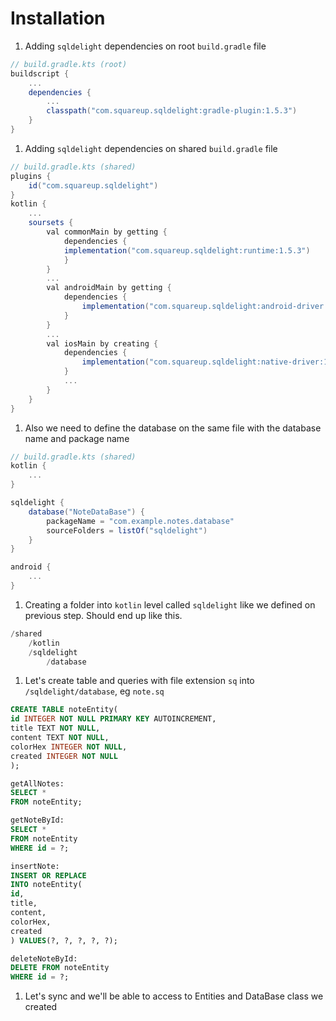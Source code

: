 # Installation

1. Adding `sqldelight` dependencies on root `build.gradle` file

```groovy
// build.gradle.kts (root)
buildscript {
	...
	dependencies {
		...
		classpath("com.squareup.sqldelight:gradle-plugin:1.5.3")
	}
}
```

1. Adding `sqldelight` dependencies on shared `build.gradle` file

```groovy
// build.gradle.kts (shared)
plugins {
	id("com.squareup.sqldelight")
}
kotlin {
	...
	soursets {
		val commonMain by getting {
			dependencies {
			implementation("com.squareup.sqldelight:runtime:1.5.3")
			}
		}
		...
		val androidMain by getting {
			dependencies {
				implementation("com.squareup.sqldelight:android-driver:1.5.3")
			}
		}
		...
		val iosMain by creating {
			dependencies {
				implementation("com.squareup.sqldelight:native-driver:1.5.3")
			}
			...
		}
	}
}
```

1. Also we need to define the database on the same file with the database name and package name

```groovy
// build.gradle.kts (shared)
kotlin {
	...
}

sqldelight {
	database("NoteDataBase") {
		packageName = "com.example.notes.database"
		sourceFolders = listOf("sqldelight")
	}
}

android {
	...
}
```

1. Creating a folder into `kotlin` level called `sqldelight` like we defined on previous step. Should end up like this.

```kotlin
/shared
	/kotlin
	/sqldelight
		/database
```

1. Let's create table and queries with file extension `sq` into `/sqldelight/database`, eg `note.sq`

```sql
CREATE TABLE noteEntity(
id INTEGER NOT NULL PRIMARY KEY AUTOINCREMENT,
title TEXT NOT NULL,
content TEXT NOT NULL,
colorHex INTEGER NOT NULL,
created INTEGER NOT NULL
);

getAllNotes:
SELECT *
FROM noteEntity;

getNoteById:
SELECT *
FROM noteEntity
WHERE id = ?;

insertNote:
INSERT OR REPLACE
INTO noteEntity(
id,
title,
content,
colorHex,
created
) VALUES(?, ?, ?, ?, ?);

deleteNoteById:
DELETE FROM noteEntity
WHERE id = ?;
```

1. Let's sync and we'll be able to access to Entities and DataBase class we created